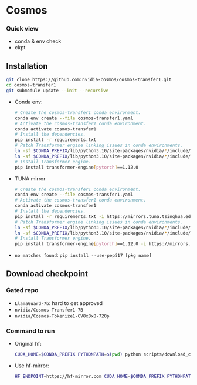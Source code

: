 # Cosmos

### Quick view

- conda & env check
- ckpt



## Installation

```bash
git clone https://github.com:nvidia-cosmos/cosmos-transfer1.git
cd cosmos-transfer1
git submodule update --init --recursive
```

- Conda env:

  ```bash
  # Create the cosmos-transfer1 conda environment.
  conda env create --file cosmos-transfer1.yaml
  # Activate the cosmos-transfer1 conda environment.
  conda activate cosmos-transfer1
  # Install the dependencies.
  pip install -r requirements.txt
  # Patch Transformer engine linking issues in conda environments.
  ln -sf $CONDA_PREFIX/lib/python3.10/site-packages/nvidia/*/include/* $CONDA_PREFIX/include/
  ln -sf $CONDA_PREFIX/lib/python3.10/site-packages/nvidia/*/include/* $CONDA_PREFIX/include/python3.10
  # Install Transformer engine.
  pip install transformer-engine[pytorch]==1.12.0

- TUNA mirror

  ```bash
  # Create the cosmos-transfer1 conda environment.
  conda env create --file cosmos-transfer1.yaml
  # Activate the cosmos-transfer1 conda environment.
  conda activate cosmos-transfer1
  # Install the dependencies.
  pip install -r requirements.txt -i https://mirrors.tuna.tsinghua.edu.cn/pypi/web/simple
  # Patch Transformer engine linking issues in conda environments.
  ln -sf $CONDA_PREFIX/lib/python3.10/site-packages/nvidia/*/include/* $CONDA_PREFIX/include/
  ln -sf $CONDA_PREFIX/lib/python3.10/site-packages/nvidia/*/include/* $CONDA_PREFIX/include/python3.10
  # Install Transformer engine.
  pip install transformer-engine[pytorch]==1.12.0 -i https://mirrors.tuna.tsinghua.edu.cn/pypi/web/simple
  ```

- `no matches found`: `pip install --use-pep517 [pkg name]`



## Download checkpoint

### Gated repo

- `LlamaGuard-7b`: hard to get approved
- `nvidia/Cosmos-Transfer1-7B`
- `nvidia/Cosmos-Tokenize1-CV8x8x8-720p`

### Command to run

- Original hf:

  ```bash
  CUDA_HOME=$CONDA_PREFIX PYTHONPATH=$(pwd) python scripts/download_checkpoints.py --output_dir checkpoints/ --model 7b --hf_token [your token]
  ```

- Use hf-mirror:

  ```bash
  HF_ENDPOINT=https://hf-mirror.com CUDA_HOME=$CONDA_PREFIX PYTHONPATH=$(pwd) python scripts/download_checkpoints.py --output_dir checkpoints/ --model 7b --hf_token [your token]
  ```

  

